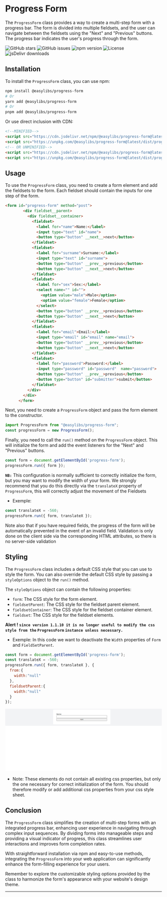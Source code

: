 # Progress Form

The `ProgressForm` class provides a way to create a multi-step form with a progress bar. The form is divided into multiple fieldsets, and the user can navigate between the fieldsets using the "Next" and "Previous" buttons. The progress bar indicates the user's progress through the form.

![GitHub stars](https://img.shields.io/github/stars/Nelsallg/easylibs?style=social)
![GitHub issues](https://img.shields.io/github/issues/Nelsallg/easylibs)
![npm version](https://img.shields.io/npm/v/@easylibs/progress-form.svg?style=flat)
![License](https://img.shields.io/badge/license-MIT-blue.svg)
![jsDelivr downloads](https://img.shields.io/jsdelivr/npm/hm/@easylibs/progress-form)

## Installation

To install the `ProgressForm` class, you can use npm:

```bash
npm install @easylibs/progress-form
# Or
yarn add @easylibs/progress-form
# Or
pnpm add @easylibs/progress-form
```

Or use direct inclusion with CDN:

```html
<!--MINIFIED-->
<script src="https://cdn.jsdelivr.net/npm/@easylibs/progress-form@latest/dist/progress-form.min.js"></script>
<script src="https://unpkg.com/@easylibs/progress-form@latest/dist/progress-form.min.js"></script>
<!-- OR UNMINIFIED-->
<script src="https://cdn.jsdelivr.net/npm/@easylibs/progress-form@latest/dist/progress-form.js"></script>
<script src="https://unpkg.com/@easylibs/progress-form@latest/dist/progress-form.js"></script>
```

## Usage

To use the `ProgressForm` class, you need to create a form element and add the fieldsets to the form. Each fieldset should contain the inputs for one step of the form.

```html
<form id="progress-form" method="post">
        <div fieldset__parent>
          <div fieldset__container>
            <fieldset>
              <label for="name">Name:</label>
              <input type="text" id="name">
              <button type="button" __next__>next</button>
            </fieldset>
            <fieldset>
              <label for="surname">Surname:</label>
              <input type="text" id="surname">
              <button type="button" __prev__>previous</button>
              <button type="button" __next__>next</button>
            </fieldset>
            <fieldset>
              <label for="sex">Sex:</label>
              <select name="" id="">
                <option value="male">Male</option>
                <option value="female">Female</option>
              </select>
              <button type="button" __prev__>previous</button>
              <button type="button" __next__>next</button>
            </fieldset>
            <fieldset>
              <label for="email">Email:</label>
              <input type="email" id="email" name="email">
              <button type="button" __prev__>previous</button>
              <button type="button" __next__>next</button>
            </fieldset>
            <fieldset>
              <label for="password">Password:</label>
              <input type="password" id="password"  name="password">
              <button type="button" __prev__>previous</button>
              <button type="button" id="submitter">submit</button>
            </fieldset>
          </div>
        </div>
      </form>
```

Next, you need to create a `ProgressForm` object and pass the form element to the constructor.

```javascript
import ProgressForm from "@easylibs/progress-form";
const progressForm = new ProgressForm();
```

Finally, you need to call the `run()` method on the `ProgressForm` object. This will initialize the form and add the event listeners for the "Next" and "Previous" buttons.

```javascript
const form = document.getElementById('progress-form');
progressForm.run({ form });
```

**`NB:`** This configuration is normally sufficient to correctly initialize the form, but you may want to modify the width of your form. We strongly recommend that you do this directly via the `translateX` property of `ProgressForm`, this will correctly adjust the movement of the Fieldsets

* Exemple:

```javascript
const translateX = -560;
progressForm.run({ form, translateX });
```

Note also that if you have required fields, the progress of the form will be automatically prevented in the event of an invalid field. Validation is only done on the client side via the corresponding HTML attributes, so there is no server-side validation

## Styling

The `ProgressForm` class includes a default CSS style that you can use to style the form. You can also override the default CSS style by passing a `styleOptions` object to the `run()` method.

The `styleOptions` object can contain the following properties:

* `form`: The CSS style for the form element.
* `fieldsetParent`: The CSS style for the fieldset parent element.
* `fieldsetContainer`: The CSS style for the fieldset container element.
* `fieldset`: The CSS style for the fieldset elements.

**Alert ! `since version 1.1.10 it is no longer useful to modify the css style from the` `ProgressForm` `instance unless necessary.`**

* Exemple:
In this code we want to deactivate the `Width` properties of `Form` and `FieldSetParent`.

```javascript
const form = document.getElementById('progress-form');
const translateX = -560;
progressForm.run({ form, translateX }, {
  from:{
    width:"null"
  },
  fieldsetParent:{
    width:"null"
  }
});
```

![A preview of the first fieldset](./src/assets/form-image.png)

* Note:  These elements do not contain all existing css properties, but only the one necessary for correct initialization of the form. You should therefore modify or add additional css properties from your css style sheet.

## Conclusion

The `ProgressForm` class simplifies the creation of multi-step forms with an integrated progress bar, enhancing user experience in navigating through complex input sequences. By dividing forms into manageable steps and providing a visual indicator of progress, this class streamlines user interactions and improves form completion rates.

With straightforward installation via npm and easy-to-use methods, integrating the `ProgressForm` into your web application can significantly enhance the form-filling experience for your users.

Remember to explore the customizable styling options provided by the class to harmonize the form's appearance with your website's design theme.

---
